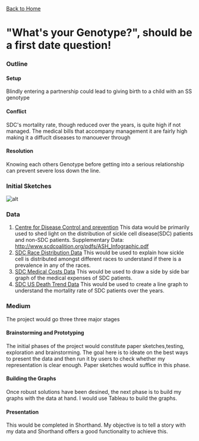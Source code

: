 
[Back to Home](https://jnrkufuor.github.io/kufuor-portfolio/)

# "What's your Genotype?", should be a first date question!


### Outline
#### Setup
Blindly entering a partnership could lead to giving birth to a child with an SS genotype

#### Conflict
SDC's mortality rate, though reduced over the years, is quite high if not managed. The medical bills that accompany management it are fairly high making it a diffuclt diseases to manouever through

#### Resolution
Knowing each others Genotype before getting into a serious relationship can prevent severe loss down the line. 



### Initial Sketches
![alt](https://jnrkufuor.github.io/kufuor-portfolio/initial.jpg)

### Data
1. [Centre for Disease Control and prevention](https://www.cdc.gov/ncbddd/sicklecell/data.html)
   This data would be primarily used to shed light on the distribution of sickle cell disease(SDC) patients and non-SDC patients. 
   Supplementary Data: http://www.scdcoalition.org/pdfs/ASH_Infographic.pdf
2. [SDC Race Distribution Data](https://jnrkufuor.github.io/kufuor-portfolio/race_distribution_michigan_1997-2014.csv)
   This would be used to explain how sickle cell is distributed amongst different races to understand if there is a prevalence in any of the races.
3. [SDC Medical Costs Data](https://jnrkufuor.github.io/kufuor-portfolio/medical_costs_SDC_US.csv)
   This would be used to draw a side by side bar graph of the medical expenses of SDC patients.
4. [SDC US Death Trend Data](https://jnrkufuor.github.io/kufuor-portfolio/death_trend_US_SDC.csv)
   This would be used to create a line graph to understand the mortality rate of SDC patients over the years.
 
   
### Medium
The project would go three three major stages
#### Brainstorming and Prototyping
The initial phases of the project would constitute paper sketches,testing, exploration and brainstorming. The goal here is to ideate on the best ways to present the data and then run it by users to check whether my representation is clear enough. Paper sketches would suffice in this phase.
#### Building the Graphs
Once robust solutions have been desined, the next phase is to build my graphs with the data at hand. I would use Tableau to build the graphs.
#### Presentation
This would be completed in Shorthand. My objective is to tell a story with my data and Shorthand offers a good functionality to achieve this. 


